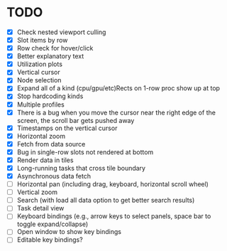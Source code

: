 # TODO

- [x] Check nested viewport culling
- [x] Slot items by row
- [x] Row check for hover/click
- [x] Better explanatory text
- [x] Utilization plots
- [x] Vertical cursor
- [x] Node selection
- [x] Expand all of a kind (cpu/gpu/etc)Rects on 1-row proc show up at top
- [x] Stop hardcoding kinds
- [x] Multiple profiles
- [x] There is a bug when you move the cursor near the right edge of the screen, the scroll bar gets pushed away
- [x] Timestamps on the vertical cursor
- [x] Horizontal zoom
- [x] Fetch from data source
- [x] Bug in single-row slots not rendered at bottom
- [x] Render data in tiles
- [x] Long-running tasks that cross tile boundary
- [x] Asynchronous data fetch
- [ ] Horizontal pan (including drag, keyboard, horizontal scroll wheel)
- [ ] Vertical zoom
- [ ] Search (with load all data option to get better search results)
- [ ] Task detail view
- [ ] Keyboard bindings (e.g., arrow keys to select panels, space bar to toggle expand/collapse)
- [ ] Open window to show key bindings
- [ ] Editable key bindings?
